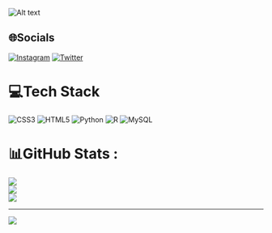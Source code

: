 
![Alt text](https://p4.wallpaperbetter.com/wallpaper/994/938/405/anime-manga-anime-girls-simple-background-wallpaper-preview.jpg)
## 🌐Socials
[![Instagram](https://img.shields.io/badge/Instagram-%23E4405F.svg?logo=Instagram&logoColor=white)](https://instagram.com/daniel_mver) [![Twitter](https://img.shields.io/badge/Twitter-%231DA1F2.svg?logo=Twitter&logoColor=white)](https://twitter.com/@Danielm36472001) 

# 💻Tech Stack
![CSS3](https://img.shields.io/badge/css3-%231572B6.svg?style=for-the-badge&logo=css3&logoColor=white) ![HTML5](https://img.shields.io/badge/html5-%23E34F26.svg?style=for-the-badge&logo=html5&logoColor=white) ![Python](https://img.shields.io/badge/python-3670A0?style=for-the-badge&logo=python&logoColor=ffdd54) ![R](https://img.shields.io/badge/r-%23276DC3.svg?style=for-the-badge&logo=r&logoColor=white) ![MySQL](https://img.shields.io/badge/mysql-%2300f.svg?style=for-the-badge&logo=mysql&logoColor=white)
# 📊GitHub Stats :
![](https://github-readme-stats.vercel.app/api?username=Danielmv19&theme=radical&hide_border=false&include_all_commits=false&count_private=false)<br/>
![](https://github-readme-streak-stats.herokuapp.com/?user=Danielmv19&theme=radical&hide_border=false)<br/>
![](https://github-readme-stats.vercel.app/api/top-langs/?username=Danielmv19&theme=radical&hide_border=false&include_all_commits=false&count_private=false&layout=compact)

---
[![](https://visitcount.itsvg.in/api?id=Danielmv19&icon=0&color=12)](https://visitcount.itsvg.in)
